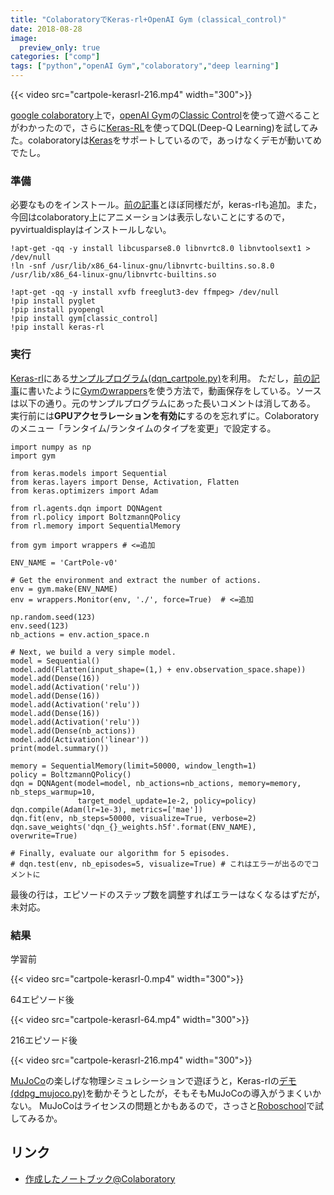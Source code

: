 ```yaml
---
title: "ColaboratoryでKeras-rl+OpenAI Gym (classical_control)"
date: 2018-08-28
image:
  preview_only: true
categories: ["comp"]
tags: ["python","openAI Gym","colaboratory","deep learning"]
---
```


{{< video src="cartpole-kerasrl-216.mp4" width="300">}}

[google colaboratory](https://colab.research.google.com/)上で，[openAI Gym](https://gym.openai.com/)の[Classic Control](https://gym.openai.com/envs/#classic_control)を使って遊べることがわかったので，さらに[Keras-RL](https://keras-rl.readthedocs.io/en/latest/)を使ってDQL(Deep-Q Learning)を試してみた。colaboratoryは[Keras](https://keras.io/ja/)をサポートしているので，あっけなくデモが動いてめでたし。

<!--more-->
### 準備
必要なものをインストール。[前の記事](../180828-openai-colaboratory)とほぼ同様だが，keras-rlも追加。また，今回はcolaboratory上にアニメーションは表示しないことにするので，pyvirtualdisplayはインストールしない。

```
!apt-get -qq -y install libcusparse8.0 libnvrtc8.0 libnvtoolsext1 > /dev/null
!ln -snf /usr/lib/x86_64-linux-gnu/libnvrtc-builtins.so.8.0 /usr/lib/x86_64-linux-gnu/libnvrtc-builtins.so

!apt-get -qq -y install xvfb freeglut3-dev ffmpeg> /dev/null
!pip install pyglet
!pip install pyopengl
!pip install gym[classic_control]
!pip install keras-rl
```

### 実行

[Keras-rl](https://github.com/keras-rl/keras-rl)にある[サンプルプログラム(dqn_cartpole.py)](https://github.com/keras-rl/keras-rl/blob/master/examples/dqn_cartpole.py)を利用。
ただし，[前の記事](../180828-openai-colaboratory)に書いたように[Gymのwrappers](https://github.com/openai/gym/tree/master/gym/wrappers)を使う方法で，動画保存をしている。ソースは以下の通り。元のサンプルプログラムにあった長いコメントは消してある。
実行前には**GPUアクセラレーションを有効に**するのを忘れずに。Colaboratoryのメニュー「ランタイム/ランタイムのタイプを変更」で設定する。

```
import numpy as np
import gym

from keras.models import Sequential
from keras.layers import Dense, Activation, Flatten
from keras.optimizers import Adam

from rl.agents.dqn import DQNAgent
from rl.policy import BoltzmannQPolicy
from rl.memory import SequentialMemory

from gym import wrappers # <=追加

ENV_NAME = 'CartPole-v0'

# Get the environment and extract the number of actions.
env = gym.make(ENV_NAME)
env = wrappers.Monitor(env, './', force=True)  # <=追加

np.random.seed(123)
env.seed(123)
nb_actions = env.action_space.n

# Next, we build a very simple model.
model = Sequential()
model.add(Flatten(input_shape=(1,) + env.observation_space.shape))
model.add(Dense(16))
model.add(Activation('relu'))
model.add(Dense(16))
model.add(Activation('relu'))
model.add(Dense(16))
model.add(Activation('relu'))
model.add(Dense(nb_actions))
model.add(Activation('linear'))
print(model.summary())

memory = SequentialMemory(limit=50000, window_length=1)
policy = BoltzmannQPolicy()
dqn = DQNAgent(model=model, nb_actions=nb_actions, memory=memory, nb_steps_warmup=10,
               target_model_update=1e-2, policy=policy)
dqn.compile(Adam(lr=1e-3), metrics=['mae'])
dqn.fit(env, nb_steps=50000, visualize=True, verbose=2)
dqn.save_weights('dqn_{}_weights.h5f'.format(ENV_NAME), overwrite=True)

# Finally, evaluate our algorithm for 5 episodes.
# dqn.test(env, nb_episodes=5, visualize=True) # これはエラーが出るのでコメントに
```

最後の行は，エピソードのステップ数を調整すればエラーはなくなるはずだが，未対応。

### 結果

学習前

<!--![](cartpole-kerasrl-0.mp4?resize=300,200)-->

{{< video src="cartpole-kerasrl-0.mp4" width="300">}}

64エピソード後

<!--![](cartpole-kerasrl-64.mp4?resize=300,200)-->

{{< video src="cartpole-kerasrl-64.mp4" width="300">}}

216エピソード後

<!--![](cartpole-kerasrl-216.mp4?resize=300,200)-->
{{< video src="cartpole-kerasrl-216.mp4" width="300">}}

[MuJoCo](https://gym.openai.com/envs/#mujoco)の楽しげな物理シミュレシーションで遊ぼうと，Keras-rlの[デモ(ddpg_mujoco.py)](https://github.com/keras-rl/keras-rl/blob/master/examples/ddpg_mujoco.py)を動かそうとしたが，そもそもMuJoCoの導入がうまくいかない。
MuJoCoはライセンスの問題とかもあるので，さっさと[Roboschool](https://blog.openai.com/roboschool/)で試してみるか。

## リンク

- [作成したノートブック@Colaboratory](https://colab.research.google.com/drive/1yeTcvE3qE2VQvm0TpQTLlalIOlv1h3On)